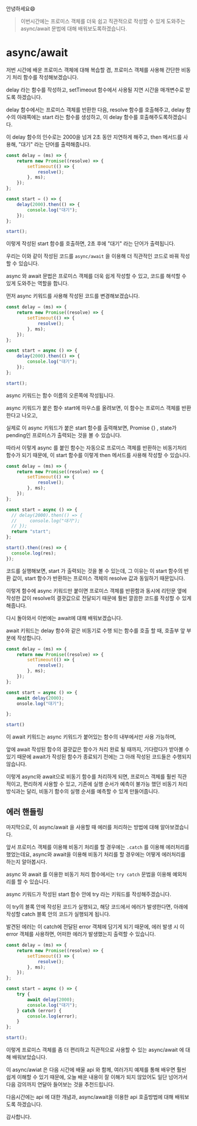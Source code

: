 안녕하세요😄

> 이번시간에는 프로미스 객체를 더욱 쉽고 직관적으로 작성할 수 있게 도와주는 async/await 문법에 대해 배워보도록하겠습니다.

# async/await

저번 시간에 배운 프로미스 객체에 대해 복습할 겸, 프로미스 객체를 사용해 간단한 비동기 처리 함수를 작성해보겠습니다.

delay 라는 함수를 작성하고, setTimeout 함수에서 사용될 지연 시간을 매개변수로 받도록 하겠습니다.

delay 함수에서는 프로미스 객체를 반환한 다음, resolve 함수를 호출해주고, delay 함수의 아래쪽에는 start 라는 함수를 생성하고, 이 delay 함수를 호출해주도록하겠습니다.

이 delay 함수의 인수로는 2000을 넘겨 2초 동안 지연하게 해주고, then 메서드를 사용해, "대기" 라는 단어를 출력해줍니다.

```js
const delay = (ms) => {
    return new Promise((resolve) => {
        setTimeout(() => {
            resolve();
        }, ms);
    });
};

const start = () => {
    delay(2000).then(() => {
        console.log("대기");
    });
};

start();
```

이렇게 작성된 start 함수를 호출하면, 2초 후에 "대기" 라는 단어가 출력됩니다.

우리는 이와 같이 작성된 코드를 `async/await` 을 이용해 더 직관적인 코드로 바꿔 작성할 수 있습니다.

async 와 await 문법은 프로미스 객체를 더욱 쉽게 작성할 수 있고, 코드를 해석할 수 있게 도와주는 역할을 합니다.

먼저 async 키워드를 사용해 작성된 코드를 변경해보겠습니다.

```js
const delay = (ms) => {
    return new Promise((resolve) => {
        setTimeout(() => {
            resolve();
        }, ms);
    });
};

const start = async () => {
    delay(2000).then(() => {
        console.log("대기");
    });
};

start();
```

async 키워드는 함수 이름의 오른쪽에 작성됩니다.

async 키워드가 붙은 함수 start에 마우스를 올려보면, 이 함수는 프로미스 객체를 반환한다고 나오고,

실제로 이 async 키워드가 붙은 start 함수를 출력해보면, Promise {<pending>} , state가 pending인 프로미스가 출력되는 것을 볼 수 있습니다.

따라서 이렇게 async 를 붙인 함수는 자동으로 프로미스 객체를 반환하는 비동기처리 함수가 되기 때문에, 이 start 함수를 이렇게 then 메서드를 사용해 작성할 수 있습니다.

```js
const delay = (ms) => {
    return new Promise((resolve) => {
        setTimeout(() => {
            resolve();
        }, ms);
    });
};

const start = async () => {
  // delay(2000).then(() => {
  //     console.log("대기");
  // });
  return "start";
};

start().then((res) => {
  console.log(res);
});
```

코드를 실행해보면, start 가 출력되는 것을 볼 수 있는데, 그 이유는 이 start 함수의 반환 값이, start 함수가 반환하는 프로미스 객체의 resolve 값과 동일하기 때문입니다.

이렇게 함수에 async 키워드만 붙이면 프로미스 객체를 반환함과 동시에 리턴문 옆에 작성한 값이 resolve의 결괏값으로 전달되기 때문에 훨씬 깔끔한 코드를 작성할 수 있게 해줍니다.

다시 돌아와서 이번에는 await에 대해 배워보겠습니다.

await 키워드는 delay 함수와 같은 비동기로 수행 되는 함수를 호출 할 때, 호출부 앞 부분에 작성합니다.

```js
const delay = (ms) => {
    return new Promise((resolve) => {
        setTimeout(() => {
            resolve();
        }, ms);
    });
};

const start = async () => {
    await delay(2000);
    onsole.log("대기");

};

start()
``` 

이 await 키워드는 async 키워드가 붙어있는 함수의 내부에서만 사용 가능하며, 

앞에 await 작성된 함수의 결괏값은 함수가 처리 완료 될 때까지, 기다렸다가 받아볼 수 있기 때문에 await가 작성된 함수가 종료되기 전에는 그 아래 작성된 코드들은 수행되지 않습니다.

이렇게 async와 await으로 비동기 함수를 처리하게 되면, 프로미스 객체를 훨씬 직관적이고, 편리하게 사용할 수 있고, 기존에 실행 순서가 예측이 불가능 했던 비동기 처리 방식과는 달리, 비동기 함수의 실행 순서를 예측할 수 있게 만들어줍니다.

## 에러 핸들링

마지막으로, 이 async/await 을 사용할 때 에러를 처리하는 방법에 대해 알아보겠습니다.

앞서 프로미스 객체를 이용해 비동기 처리를 할 경우에는 `.catch` 를 이용해 에러처리를 했었는데요, async와 await을 이용해 비동기 처리를 할 경우에는 어떻게 에러처리를 하는지 알아봅시다.

async 와 await 를 이용한 비동기 처리 함수에서는 `try catch` 문법을 이용해 예외처리를 할 수 있습니다.

async 키워드가 작성된 start 함수 안에 try 라는 키워드를 작성해주겠습니다.

이 try의 블록 안에 작성된 코드가 실행되고, 해당 코드에서 에러가 발생한다면, 아래에 작성할 catch 블록 안의 코드가 실행되게 됩니다.

발견된 에러는 이 catch에 전달된 error 객체에 담기게 되기 때문에, 에러 발생 시 이 error 객체를 사용하면, 어떠한 에러가 발생했는지 출력할 수 있습니다.

```js
const delay = (ms) => {
    return new Promise((resolve) => {
        setTimeout(() => {
            resolve();
        }, ms);
    });
};

const start = async () => {
    try {
        await delay(2000);
        console.log("대기");
    } catch (error) {
        console.log(error);
    }
};

start();
```

이렇게 프로미스 객체를 좀 더 편리하고 직관적으로 사용할 수 있는 async/await 에 대해 배워보았습니다.

이 async/awiat 은 다음 시간에 배울 api 와 함께, 여러가지 예제를 통해 배우면 훨씬 쉽게 이해할 수 있기 때문에, 오늘 배운 내용이 잘 이해가 되지 않았어도 일단 넘어가서 다음 강의까지 연달아 들어보는 것을 추천드립니다.

다음시간에는 api 에 대한 개념과, async/await을 이용한 api 호출방법에 대해 배워보도록 하겠습니다.

감사합니다.